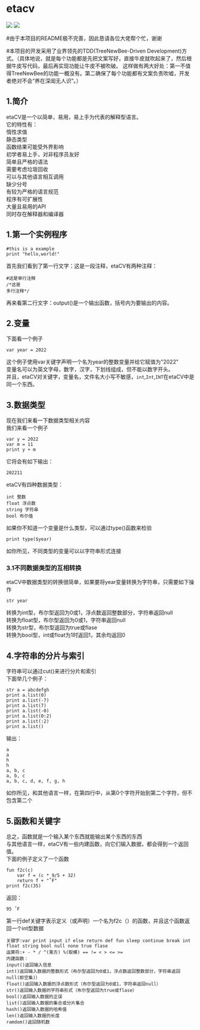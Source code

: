 # etacv

![](https://badgen.net/badge/Designer/GONGYE%20Heyu/blue)
![](https://badgen.net/badge/code/etaCV/blue)

#由于本项目的README极不完善，因此恳请各位大佬帮个忙，谢谢

#本项目的开发采用了业界领先的TDD(TreeNewBee-Driven Development)方式。（具体地说，就是每个功能都是先把文案写好，直接牛皮就吹起来了，然后根据牛皮写代码，最后再实现功能让牛皮不被吹破。 这样做有两大好处：第一不值得TreeNewBee的功能一概没有。第二确保了每个功能都有文案负责吹嘘，开发者绝对不会“养在深闺无人识”。）  

## 1.简介

etaCV是一个以简单，易用，易上手为代表的解释型语言。  
它的特性有：  
    惰性求值  
    静态类型  
    函数结果可能受外界影响  
    初学者易上手，对非程序员友好  
    简单且严格的语法  
    需要考虑垃圾回收  
    可以与其他语言相互调用  
    缺少分号  
    有较为严格的语言规范  
    程序有可扩展性  
    大量且易用的API  
    同时存在解释器和编译器

## 1.第一个实例程序  

```example
#this is a example  
print "hello,world!"  
```

首先我们看到了第一行文字：这是一段注释，etaCV有两种注释：  

```comment
#这是单行注释  
/*这是  
多行注释*/  
```  

再来看第二行文字：output()是一个输出函数，括号内为要输出的内容。  

## 2.变量  

下面看一个例子  

```example
var year = 2022  
```

这个例子使用var关键字声明一个名为year的整数变量并给它赋值为"2022"  
变量名可以为英文字母，数字，汉字，下划线组成，但不能以数字开头。  
并且，etaCV对关键字，变量名，文件名大小写不敏感，`int`,`Int`,`INT`在etaCV中是同一个东西。  

## 3.数据类型  

现在我们来看一下数据类型相关内容  
我们来看一个例子  

```example  
var y = 2022  
var m = 11  
print y + m  
```  

它将会有如下输出：

```print
202211 
```

etaCV有四种数据类型：  

```type
int 整数  
float 浮点数  
string 字符串  
bool 布尔值  
```

如果你不知道一个变量是什么类型，可以通过type()函数来检验  

```type
print type($year)  
```

如你所见，不同类型的变量可以以字符串形式连接  

### 3.1不同数据类型的互相转换  

etaCV中数据类型的转换很简单，如果要将year变量转换为字符串，只需要如下操作  

```str
str year  
```

转换为int型，布尔型返回为0或1，浮点数返回整数部分，字符串返回null  
转换为float型，布尔型返回为0或1，字符串返回null  
转换为str型，布尔型返回为true或flase  
转换为bool型，int或float为1时返回1，其余均返回0  

## 4.字符串的分片与索引  

字符串可以通过cut()来进行分片和索引  
下面举几个例子：  

```example
str a = abcdefgh  
print a.list(0)  
print a.list(-7)  
print a.list(7)  
print a.list(-0)  
print a.list(0:2)  
print a.list(:2)  
print a.list()  
```

输出：

```print
a  
a  
h  
h  
a, b, c  
a, b, c  
a, b, c, d, e, f, g, h  
```

如你所见，和其他语言一样，在第四行中，从第0个字符开始到第二个字符，但不包含第二个  

## 5.函数和关键字  

总之，函数就是一个输入某个东西就能输出某个东西的东西  
与其他语言一样，etaCV有一些内建函数，向它们输入数据，都会得到一个返回值。  
下面的例子定义了一个函数  

```example
fun f2c(c)   
    var f = (c * 9/5 + 32)  
    return f + "˚F"  
print f2c(35)
```
  
返回：

```re
95 ˚F
```

第一行def关键字表示定义（或声明）一个名为f2c（）的函数，并且这个函数返回一个int型数据

```others
关键字:var print input if else return def fun sleep continue break int float string bool null none true flase
运算符:+ - * / ^(乘方) %(取模) == != < > <= >=
内建函数：  
input()返回输入信息
int()返回输入数据的整数形式（布尔型返回为0或1，浮点数返回整数部分，字符串返回null(即空集)）
float()返回输入数据的浮点数形式（布尔型返回为0或1，字符串返回null）
str()返回输入数据的字符串形式（布尔型返回为true或flase）
bool()返回输入数据的正误
list()返回输入数据的集合或分片集合
hash()返回输入数据的哈希值
len()返回输入数据的长度
ramdom()返回随机数
```
